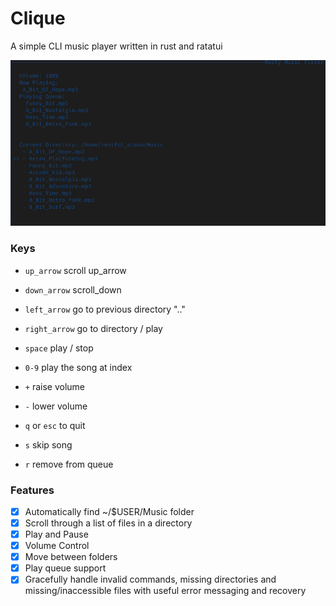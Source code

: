 # Clique 

A simple CLI music player written in rust and ratatui

![example](./assets/screen1.png)

### Keys

- `up_arrow` scroll up_arrow

- `down_arrow` scroll_down

- `left_arrow` go to previous directory ".."

- `right_arrow` go to directory / play

- `space` play / stop

- `0-9` play the song at index

- `+` raise volume

- `-` lower volume

- `q` or `esc` to quit

- `s` skip song 

- `r` remove from queue

### Features

- [x] Automatically find ~/$USER/Music folder
- [x] Scroll through a list of files in a directory
- [x] Play and Pause
- [x] Volume Control
- [x] Move between folders
- [x] Play queue support
- [x] Gracefully handle invalid commands, missing directories and missing/inaccessible files with useful error messaging and recovery

